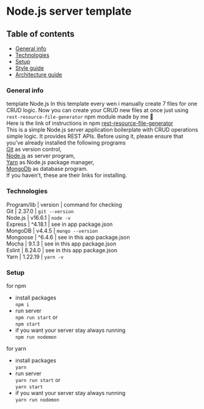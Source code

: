 # Node.js server template

## Table of contents

- [General info](#general-info)
- [Technologies](#technologies)
- [Setup](#setup)
- [Style guide](#style-guide)
- [Architecture guide](#architecture-guide)

### General info

template Node.js
In this template every wen i manually create 7 files for one CRUD logic. Now you can create your CRUD new files at once just using `rest-resource-file-generator` npm module made by me :tophat: \
Here is the link of instructions in npm [rest-resource-file-generator](https://www.npmjs.com/package/rest-resource-file-generator) \
This is a simple Node.js server application boilerplate with CRUD operations simple logic. It provides REST APIs.
Before using it, please ensure that you've already installed the following programs\
[Git](https://git-scm.com/book/en/v2/Getting-Started-Installing-Git) as version control,\
[Node.js](https://nodejs.org/en/) as server program,\
[Yarn](https://yarnpkg.com/lang/en/docs/install/#mac-stable) as Node.js package manager,\
[MongoDb](https://docs.mongodb.com/manual/installation/) as database program.\
If you haven't, these are their links for installing.

### Technologies

Program/lib | version | command for checking\
Git | 2.37.0 | `git --version`\
Node.js | v16.6.1 | `node -v` \
Express | ^4.18.1 | see in app package.json\
MongoDB | v4.4.5 | `mongo --version`\
Mongoose | ^6.4.6 | see in this app package.json\
Mocha | 9.1.3 | see in this app package.json\
Eslint | 8.24.0 | see in this app package.json\
Yarn | 1.22.19 | `yarn -v`

### Setup

for npm

- install packages\
   `npm i`
- run server\
   `npm run start`
  or \
   `npm start`
- if you want your server stay always running\
  `npm run nodemon`

for yarn

- install packages\
  `yarn`
- run server\
  `yarn run start`
  or\
   `yarn start`
- if you want your server stay always running\
  `yarn run nodemon`

